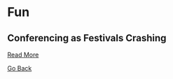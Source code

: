# Fun

## Conferencing as Festivals Crashing
[Read More](ConferencingAsFestivalsCrashing.md)

[Go Back](README.md)